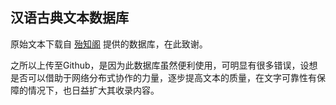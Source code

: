 ## 汉语古典文本数据库

原始文本下载自 [殆知阁](http://www.daizhige.org/) 提供的数据库，在此致谢。

之所以上传至Github，是因为此数据库虽然便利使用，可明显有很多错误，设想是否可以借助于网络分布式协作的力量，逐步提高文本的质量，在文字可靠性有保障的情况下，也日益扩大其收录内容。
